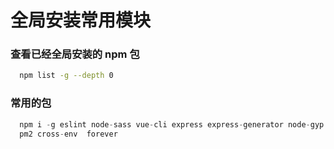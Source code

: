 # 全局安装常用模块

### 查看已经全局安装的 npm 包
```sh
  npm list -g --depth 0
```

### 常用的包

```javascript
  npm i -g eslint node-sass vue-cli express express-generator node-gyp gitbook-cli typescript
  pm2 cross-env  forever

```
